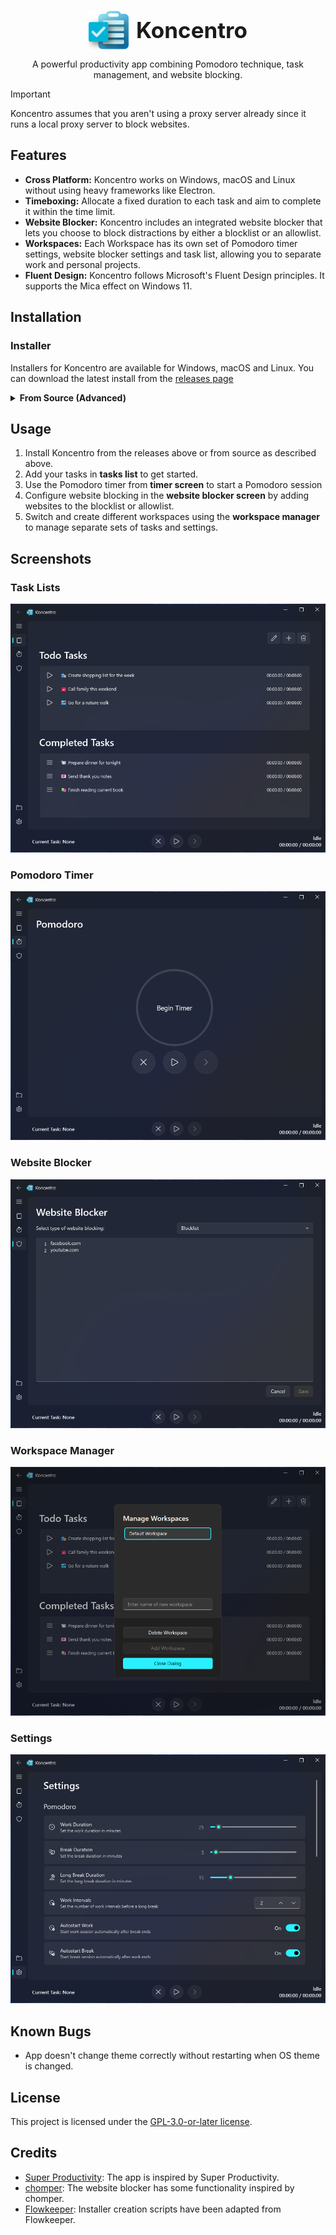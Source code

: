 <p align="center" style="display: flex; align-items: center; justify-content: center;">
  <img src="assets/logo_64x64.png" width="64" style="vertical-align: middle; margin-right: 12px;" />
  <span style="display: inline-block; vertical-align: middle; font-size:2.5em;"><b>Koncentro</b></span>
</p>
<p align="center">A powerful productivity app combining Pomodoro technique, task management, and website blocking.</p>

> [!IMPORTANT]
> Koncentro assumes that you aren't using a proxy server already since it runs a local proxy server to block websites.

## Features

- **Cross Platform:** Koncentro works on Windows, macOS and Linux without using heavy frameworks like Electron.
- **Timeboxing:** Allocate a fixed duration to each task and aim to complete it within the time limit.
- **Website Blocker:** Koncentro includes an integrated website blocker that lets you choose to block distractions by either a blocklist or an allowlist.
- **Workspaces:** Each Workspace has its own set of Pomodoro timer settings, website blocker settings and task list, allowing you to separate work and personal projects.
- **Fluent Design:** Koncentro follows Microsoft's Fluent Design principles. It supports the Mica effect on Windows 11.


## Installation

### Installer

Installers for Koncentro are available for Windows, macOS and Linux. You can download the latest install from the [releases page](https://github.com/kun-codes/Koncentro/releases/latest)

<details>
<summary><strong>From Source (Advanced)</strong></summary>

#### From Source

- Install [Python 3.12](https://www.python.org/downloads/) if you haven't already.
- Install [Poetry](https://python-poetry.org/docs/#installing-with-the-official-installer)
- Clone the repository using the command
```sh
git clone https://github.com/kun-codes/Koncentro.git
```
- Change the directory to the repository
```sh
cd Koncentro
```
- Install the dependencies using poetry
```sh
poetry install
```
- Run the app using the command
```sh
poetry run python src
```
</details>

## Usage

1. Install Koncentro from the releases above or from source as described above.
2. Add your tasks in **tasks list** to get started.
3. Use the Pomodoro timer from **timer screen** to start a Pomodoro session
4. Configure website blocking in the **website blocker screen** by adding websites to the blocklist or allowlist.
5. Switch and create different workspaces using the **workspace manager** to manage separate sets of tasks and settings.

## Screenshots

### Task Lists
![To Do Task List](screenshots/win_tasks_list.png)

### Pomodoro Timer
![Pomodoro Timer](screenshots/win_pomodoro_timer.png)

### Website Blocker
![Website Blocker](screenshots/win_website_blocker.png)

### Workspace Manager
![Workspace Manager](screenshots/win_workspace_manager.png)

### Settings
![Settings](screenshots/win_settings.png)

## Known Bugs

- App doesn't change theme correctly without restarting when OS theme is changed.

## License
This project is licensed under the [GPL-3.0-or-later license](LICENSE).

## Credits

- [Super Productivity](https://github.com/johannesjo/super-productivity): The app is inspired by Super Productivity.
- [chomper](https://github.com/aniketpanjwani/chomper): The website blocker has some functionality inspired by chomper.
- [Flowkeeper](https://github.com/flowkeeper-org/fk-desktop): Installer creation scripts have been adapted from Flowkeeper.
